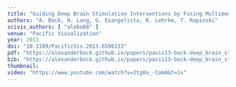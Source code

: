 ```yaml
---
title: "Guiding Deep Brain Stimulation Interventions by Fusing Multimodal Uncertainty Regions"
authors: "A. Bock, N. Lang, G. Evangelista, R. Lehrke, T. Ropinski"
scivis_authors: [ "alebo68" ]
venue: "Pacific Visualization"
year: 2013
doi: "10.1109/PacificVis.2013.6596133"
pdf: "https://alexanderbock.github.io/papers/pavis13-bock-deep_brain_stimulation.pdf"
bib: "https://alexanderbock.github.io/papers/pavis13-bock-deep_brain_stimulation.bib"
thumbnail: 
video: "https://www.youtube.com/watch?v=2tg8u_-ComA&t=1s"
---
```


